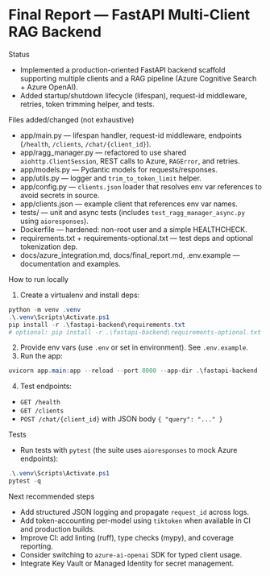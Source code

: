 # Final Report — FastAPI Multi-Client RAG Backend

Status
- Implemented a production-oriented FastAPI backend scaffold supporting multiple clients and a RAG pipeline (Azure Cognitive Search + Azure OpenAI).
- Added startup/shutdown lifecycle (lifespan), request-id middleware, retries, token trimming helper, and tests.

Files added/changed (not exhaustive)
- app/main.py — lifespan handler, request-id middleware, endpoints (`/health`, `/clients`, `/chat/{client_id}`).
- app/ragg_manager.py — refactored to use shared `aiohttp.ClientSession`, REST calls to Azure, `RAGError`, and retries.
- app/models.py — Pydantic models for requests/responses.
- app/utils.py — logger and `trim_to_token_limit` helper.
- app/config.py — `clients.json` loader that resolves env var references to avoid secrets in source.
- app/clients.json — example client that references env var names.
- tests/ — unit and async tests (includes `test_ragg_manager_async.py` using `aioresponses`).
- Dockerfile — hardened: non-root user and a simple HEALTHCHECK.
- requirements.txt + requirements-optional.txt — test deps and optional tokenization dep.
- docs/azure_integration.md, docs/final_report.md, .env.example — documentation and examples.

How to run locally
1. Create a virtualenv and install deps:
```powershell
python -m venv .venv
.\.venv\Scripts\Activate.ps1
pip install -r .\fastapi-backend\requirements.txt
# optional: pip install -r .\fastapi-backend\requirements-optional.txt
```
2. Provide env vars (use `.env` or set in environment). See `.env.example`.
3. Run the app:
```powershell
uvicorn app.main:app --reload --port 8000 --app-dir .\fastapi-backend
```
4. Test endpoints:
- `GET /health`
- `GET /clients`
- `POST /chat/{client_id}` with JSON body `{ "query": "..." }`

Tests
- Run tests with `pytest` (the suite uses `aioresponses` to mock Azure endpoints):
```powershell
.\.venv\Scripts\Activate.ps1
pytest -q
```

Next recommended steps
- Add structured JSON logging and propagate `request_id` across logs.
- Add token-accounting per-model using `tiktoken` when available in CI and production builds.
- Improve CI: add linting (ruff), type checks (mypy), and coverage reporting.
- Consider switching to `azure-ai-openai` SDK for typed client usage.
- Integrate Key Vault or Managed Identity for secret management.

